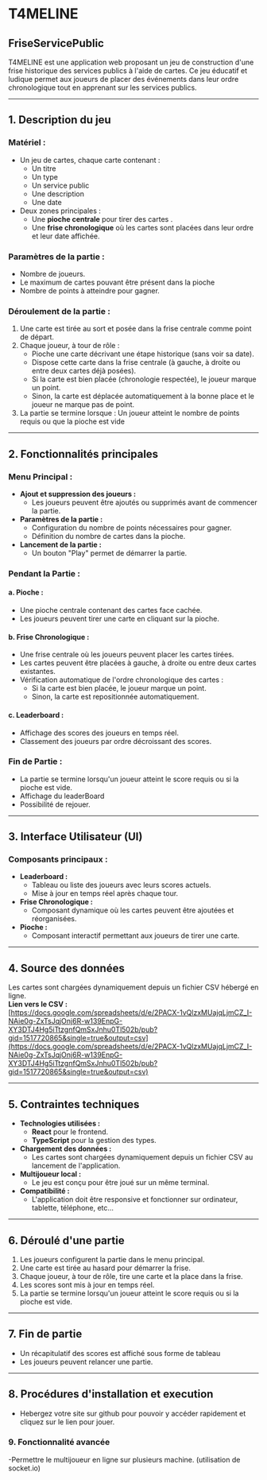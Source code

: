 # T4MELINE

## **FriseServicePublic**

T4MELINE est une application web proposant un jeu de construction d'une frise historique des services publics à l'aide de cartes. Ce jeu éducatif et ludique permet aux joueurs de placer des événements dans leur ordre chronologique tout en apprenant sur les services publics.

---

## **1. Description du jeu**

### **Matériel :**
- Un jeu de cartes, chaque carte contenant :
  - Un titre
  - Un type
  - Un service public
  - Une description
  - Une date
- Deux zones principales :
  - Une **pioche centrale** pour tirer des cartes .
  - Une **frise chronologique** où les cartes sont placées dans leur ordre et leur date affichée.

### **Paramètres de la partie :**
- Nombre de joueurs.
- Le maximum de cartes pouvant être présent dans la pioche
- Nombre de points à atteindre pour gagner.

### **Déroulement de la partie :**
1. Une carte est tirée au sort et posée dans la frise centrale comme point de départ.
2. Chaque joueur, à tour de rôle :
   - Pioche une carte décrivant une étape historique (sans voir sa date).
   - Dispose cette carte dans la frise centrale (à gauche, à droite ou entre deux cartes déjà posées).
   - Si la carte est bien placée (chronologie respectée), le joueur marque un point.
   - Sinon, la carte est déplacée automatiquement à la bonne place et le joueur ne marque pas de point.
3. La partie se termine lorsque :
   Un joueur atteint le nombre de points requis ou que la pioche est vide

---

## **2. Fonctionnalités principales**

### **Menu Principal :**
- **Ajout et suppression des joueurs :**
  - Les joueurs peuvent être ajoutés ou supprimés avant de commencer la partie.
- **Paramètres de la partie :**
  - Configuration du nombre de points nécessaires pour gagner.
  - Définition du nombre de cartes dans la pioche.
- **Lancement de la partie :**
  - Un bouton "Play" permet de démarrer la partie.

### **Pendant la Partie :**

#### **a. Pioche :**
- Une pioche centrale contenant des cartes face cachée.
- Les joueurs peuvent tirer une carte en cliquant sur la pioche.

#### **b. Frise Chronologique :**
- Une frise centrale où les joueurs peuvent placer les cartes tirées.
- Les cartes peuvent être placées à gauche, à droite ou entre deux cartes existantes.
- Vérification automatique de l'ordre chronologique des cartes :
  - Si la carte est bien placée, le joueur marque un point.
  - Sinon, la carte est repositionnée automatiquement.

#### **c. Leaderboard :**
- Affichage des scores des joueurs en temps réel.
- Classement des joueurs par ordre décroissant des scores.

### **Fin de Partie :**
- La partie se termine lorsqu'un joueur atteint le score requis ou si la pioche est vide.
- Affichage du leaderBoard
- Possibilité de rejouer.

---

## **3. Interface Utilisateur (UI)**

### **Composants principaux :**
- **Leaderboard :**
  - Tableau ou liste des joueurs avec leurs scores actuels.
  - Mise à jour en temps réel après chaque tour.
- **Frise Chronologique :**
  - Composant dynamique où les cartes peuvent être ajoutées et réorganisées.
- **Pioche :**
  - Composant interactif permettant aux joueurs de tirer une carte.

---

## **4. Source des données**

Les cartes sont chargées dynamiquement depuis un fichier CSV hébergé en ligne.  
**Lien vers le CSV :**  
[https://docs.google.com/spreadsheets/d/e/2PACX-1vQlzxMUajqLjmCZ_I-NAie0g-ZxTsJqjOnj6R-w139EnpG-XY3DTJ4Hg5iTtzgnfQmSxJnhu0Tl502b/pub?gid=1517720865&single=true&output=csv](https://docs.google.com/spreadsheets/d/e/2PACX-1vQlzxMUajqLjmCZ_I-NAie0g-ZxTsJqjOnj6R-w139EnpG-XY3DTJ4Hg5iTtzgnfQmSxJnhu0Tl502b/pub?gid=1517720865&single=true&output=csv)

---

## **5. Contraintes techniques**

- **Technologies utilisées :**
  - **React** pour le frontend.
  - **TypeScript** pour la gestion des types.
- **Chargement des données :**
  - Les cartes sont chargées dynamiquement depuis un fichier CSV au lancement de l'application.
- **Multijoueur local :**
  - Le jeu est conçu pour être joué sur un même terminal.
- **Compatibilité :**
  - L'application doit être responsive et fonctionner sur ordinateur, tablette, téléphone, etc...

---

## **6. Déroulé d'une partie**

1. Les joueurs configurent la partie dans le menu principal.
2. Une carte est tirée au hasard pour démarrer la frise.
3. Chaque joueur, à tour de rôle, tire une carte et la place dans la frise.
4. Les scores sont mis à jour en temps réel.
5. La partie se termine lorsqu'un joueur atteint le score requis ou si la pioche est vide.

---

## **7. Fin de partie**

- Un récapitulatif des scores est affiché sous forme de tableau
- Les joueurs peuvent relancer une partie.

---

## **8. Procédures d'installation et execution**

- Hebergez votre site sur github pour pouvoir y accéder rapidement et cliquez sur le lien pour jouer.

### **9. Fonctionnalité avancée**

-Permettre le multijoueur en ligne sur plusieurs machine. (utilisation de socket.io)


